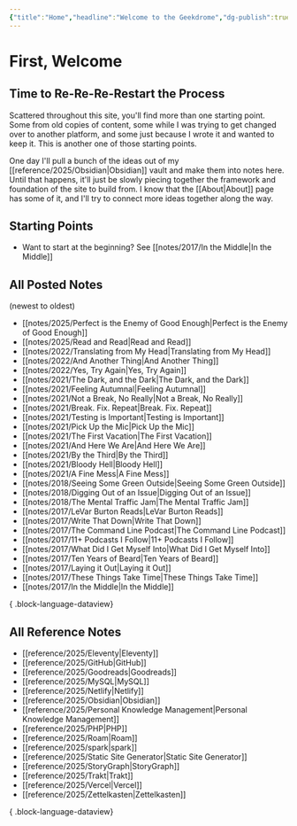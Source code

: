 ```yaml
---
{"title":"Home","headline":"Welcome to the Geekdrome","dg-publish":true,"dg-home":true,"date":"2025-08-05","created":"2025-08-05T18:40:00","updated":"2025-08-10T19:37:27-04:00","permalink":"/home/","tags":["gardenEntry"],"dgPassFrontmatter":true,"noteIcon":"3"}
---
```


# First, Welcome
## Time to Re-Re-Re-Restart the Process

Scattered throughout this site, you'll find more than one starting point. Some from old copies of content, some while I was trying to get changed over to another platform, and some just because I wrote it and wanted to keep it. This is another one of those starting points.

One day I'll pull a bunch of the ideas out of my [[reference/2025/Obsidian\|Obsidian]] vault and make them into notes here. Until that happens, it'll just be slowly piecing together the framework and foundation of the site to build from. I know that the [[About\|About]] page has some of it, and I'll try to connect more ideas together along the way.

## Starting Points

- Want to start at the beginning? See [[notes/2017/In the Middle\|In the Middle]]

## All Posted Notes
(newest to oldest)
- [[notes/2025/Perfect is the Enemy of Good Enough\|Perfect is the Enemy of Good Enough]]
- [[notes/2025/Read and Read\|Read and Read]]
- [[notes/2022/Translating from My Head\|Translating from My Head]]
- [[notes/2022/And Another Thing\|And Another Thing]]
- [[notes/2022/Yes, Try Again\|Yes, Try Again]]
- [[notes/2021/The Dark, and the Dark\|The Dark, and the Dark]]
- [[notes/2021/Feeling Autumnal\|Feeling Autumnal]]
- [[notes/2021/Not a Break, No Really\|Not a Break, No Really]]
- [[notes/2021/Break. Fix. Repeat\|Break. Fix. Repeat]]
- [[notes/2021/Testing is Important\|Testing is Important]]
- [[notes/2021/Pick Up the Mic\|Pick Up the Mic]]
- [[notes/2021/The First Vacation\|The First Vacation]]
- [[notes/2021/And Here We Are\|And Here We Are]]
- [[notes/2021/By the Third\|By the Third]]
- [[notes/2021/Bloody Hell\|Bloody Hell]]
- [[notes/2021/A Fine Mess\|A Fine Mess]]
- [[notes/2018/Seeing Some Green Outside\|Seeing Some Green Outside]]
- [[notes/2018/Digging Out of an Issue\|Digging Out of an Issue]]
- [[notes/2018/The Mental Traffic Jam\|The Mental Traffic Jam]]
- [[notes/2017/LeVar Burton Reads\|LeVar Burton Reads]]
- [[notes/2017/Write That Down\|Write That Down]]
- [[notes/2017/The Command Line Podcast\|The Command Line Podcast]]
- [[notes/2017/11+ Podcasts I Follow\|11+ Podcasts I Follow]]
- [[notes/2017/What Did I Get Myself Into\|What Did I Get Myself Into]]
- [[notes/2017/Ten Years of Beard\|Ten Years of Beard]]
- [[notes/2017/Laying it Out\|Laying it Out]]
- [[notes/2017/These Things Take Time\|These Things Take Time]]
- [[notes/2017/In the Middle\|In the Middle]]

{ .block-language-dataview}
## All Reference Notes
- [[reference/2025/Eleventy\|Eleventy]]
- [[reference/2025/GitHub\|GitHub]]
- [[reference/2025/Goodreads\|Goodreads]]
- [[reference/2025/MySQL\|MySQL]]
- [[reference/2025/Netlify\|Netlify]]
- [[reference/2025/Obsidian\|Obsidian]]
- [[reference/2025/Personal Knowledge Management\|Personal Knowledge Management]]
- [[reference/2025/PHP\|PHP]]
- [[reference/2025/Roam\|Roam]]
- [[reference/2025/spark\|spark]]
- [[reference/2025/Static Site Generator\|Static Site Generator]]
- [[reference/2025/StoryGraph\|StoryGraph]]
- [[reference/2025/Trakt\|Trakt]]
- [[reference/2025/Vercel\|Vercel]]
- [[reference/2025/Zettelkasten\|Zettelkasten]]

{ .block-language-dataview}